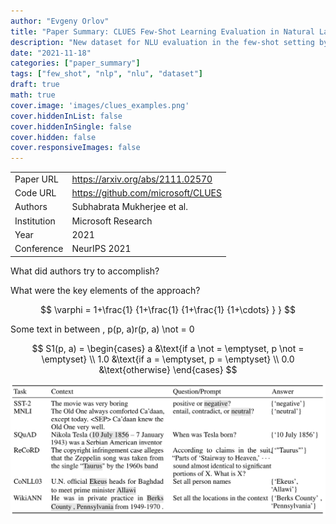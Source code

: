 ```yaml
---
author: "Evgeny Orlov"
title: "Paper Summary: CLUES Few-Shot Learning Evaluation in Natural Language Understanding"
description: "New dataset for NLU evaluation in the few-shot setting by Microsoft Research"
date: "2021-11-18"
categories: ["paper_summary"]
tags: ["few_shot", "nlp", "nlu", "dataset"]
draft: true
math: true
cover.image: 'images/clues_examples.png'
cover.hiddenInList: false
cover.hiddenInSingle: false
cover.hidden: false
cover.responsiveImages: false
---
```


|             |                                    |
| :---------- | :--------------------------------- |
| Paper URL   | https://arxiv.org/abs/2111.02570   |
| Code URL    | https://github.com/microsoft/CLUES |
| Authors     | Subhabrata Mukherjee et al.        |
| Institution | Microsoft Research                 |
| Year        | 2021                               |
| Conference  | NeurIPS 2021                       |


What did authors try to accomplish?

What were the key elements of the approach?

$$
 \varphi = 1+\frac{1} {1+\frac{1} {1+\frac{1} {1+\cdots} } }
$$

Some text in between
, p(p, a)r(p, a) \not = 0

$$
S1(p, a) = \begin{cases}
   a &\text{if a \not = \emptyset, p \not = \emptyset} \\
   1.0 &\text{if a = \emptyset, p = \emptyset} \\
   0.0 &\text{otherwise}
\end{cases}
$$


![Examples](images/clues_examples.png)